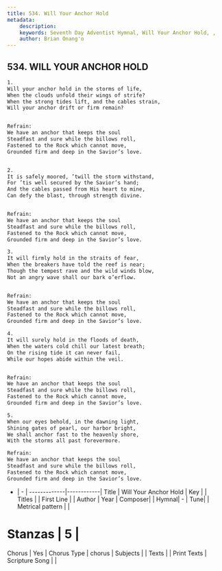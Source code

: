 ```yaml
---
title: 534. Will Your Anchor Hold
metadata:
    description: 
    keywords: Seventh Day Adventist Hymnal, Will Your Anchor Hold, , 
    author: Brian Onang'o
---
```



## 534. WILL YOUR ANCHOR HOLD

```txt
1.
Will your anchor hold in the storms of life,
When the clouds unfold their wings of strife?
When the strong tides lift, and the cables strain,
Will your anchor drift or firm remain?


Refrain:
We have an anchor that keeps the soul
Steadfast and sure while the billows roll,
Fastened to the Rock which cannot move,
Grounded firm and deep in the Savior’s love.


2.
It is safely moored, ’twill the storm withstand,
For ’tis well secured by the Savior’s hand;
And the cables passed from His heart to mine,
Can defy the blast, through strength divine.


Refrain:
We have an anchor that keeps the soul
Steadfast and sure while the billows roll,
Fastened to the Rock which cannot move,
Grounded firm and deep in the Savior’s love.

3.
It will firmly hold in the straits of fear,
When the breakers have told the reef is near;
Though the tempest rave and the wild winds blow,
Not an angry wave shall our bark o’erflow.


Refrain:
We have an anchor that keeps the soul
Steadfast and sure while the billows roll,
Fastened to the Rock which cannot move,
Grounded firm and deep in the Savior’s love.

4.
It will surely hold in the floods of death,
When the waters cold chill our latest breath;
On the rising tide it can never fail,
While our hopes abide within the veil.


Refrain:
We have an anchor that keeps the soul
Steadfast and sure while the billows roll,
Fastened to the Rock which cannot move,
Grounded firm and deep in the Savior’s love.

5.
When our eyes behold, in the dawning light,
Shining gates of pearl, our harbor bright,
We shall anchor fast to the heavenly shore,
With the storms all past forevermore.

Refrain:
We have an anchor that keeps the soul
Steadfast and sure while the billows roll,
Fastened to the Rock which cannot move,
Grounded firm and deep in the Savior’s love.

```

- |   -  |
-------------|------------|
Title | Will Your Anchor Hold |
Key |  |
Titles |  |
First Line |  |
Author | 
Year | 
Composer|  |
Hymnal|  - |
Tune|  |
Metrical pattern | |
# Stanzas | 5 |
Chorus | Yes |
Chorus Type | chorus |
Subjects |  |
Texts |  |
Print Texts | 
Scripture Song |  |
  
